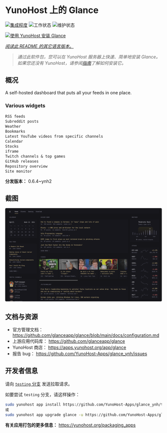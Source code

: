 <!--
注意：此 README 由 <https://github.com/YunoHost/apps/tree/master/tools/readme_generator> 自动生成
请勿手动编辑。
-->

# YunoHost 上的 Glance

[![集成程度](https://apps.yunohost.org/badge/integration/glance)](https://ci-apps.yunohost.org/ci/apps/glance/)
![工作状态](https://apps.yunohost.org/badge/state/glance)
![维护状态](https://apps.yunohost.org/badge/maintained/glance)

[![使用 YunoHost 安装 Glance](https://install-app.yunohost.org/install-with-yunohost.svg)](https://install-app.yunohost.org/?app=glance)

*[阅读此 README 的其它语言版本。](./ALL_README.md)*

> *通过此软件包，您可以在 YunoHost 服务器上快速、简单地安装 Glance。*  
> *如果您还没有 YunoHost，请参阅[指南](https://yunohost.org/install)了解如何安装它。*

## 概况

A self-hosted dashboard that puts all your feeds in one place.

### Various widgets

    RSS feeds
    Subreddit posts
    Weather
    Bookmarks
    Latest YouTube videos from specific channels
    Calendar
    Stocks
    iframe
    Twitch channels & top games
    GitHub releases
    Repository overview
    Site monitor


**分发版本：** 0.6.4~ynh2

## 截图

![Glance 的截图](./doc/screenshots/screenshot.png)

## 文档与资源

- 官方管理文档： <https://github.com/glanceapp/glance/blob/main/docs/configuration.md>
- 上游应用代码库： <https://github.com/glanceapp/glance>
- YunoHost 商店： <https://apps.yunohost.org/app/glance>
- 报告 bug： <https://github.com/YunoHost-Apps/glance_ynh/issues>

## 开发者信息

请向 [`testing` 分支](https://github.com/YunoHost-Apps/glance_ynh/tree/testing) 发送拉取请求。

如要尝试 `testing` 分支，请这样操作：

```bash
sudo yunohost app install https://github.com/YunoHost-Apps/glance_ynh/tree/testing --debug
或
sudo yunohost app upgrade glance -u https://github.com/YunoHost-Apps/glance_ynh/tree/testing --debug
```

**有关应用打包的更多信息：** <https://yunohost.org/packaging_apps>
